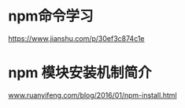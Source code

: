 




# npm命令学习

https://www.jianshu.com/p/30ef3c874c1e








# npm 模块安装机制简介


www.ruanyifeng.com/blog/2016/01/npm-install.html



























































